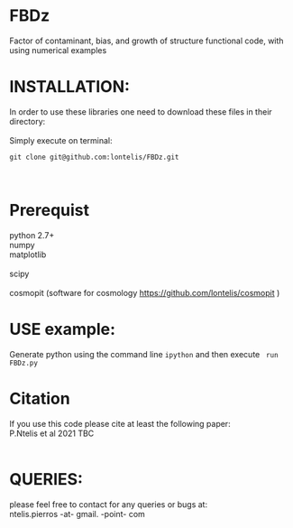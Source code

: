 # FBDz
Factor of contaminant, bias, and growth of structure functional code, with using numerical examples

# INSTALLATION: 
In order to use these libraries one need to download these files in their directory: <br />
<br />
Simply execute on terminal:
```
git clone git@github.com:lontelis/FBDz.git
```
<br />

# Prerequist
python 2.7+ <br/>
numpy <br/>
matplotlib <br/>  
scipy <br/>  
cosmopit (software for cosmology https://github.com/lontelis/cosmopit )  <br />

# USE example:  
Generate python using the command line 
```ipython``` 
and then execute
``` run FBDz.py```

# Citation
If you use this code please cite at least the following paper: <br />
P.Ntelis et al 2021 TBC <br />
<br />

# QUERIES:
please feel free to contact for any queries or bugs at: <br />
ntelis.pierros -at- gmail. -point- com

